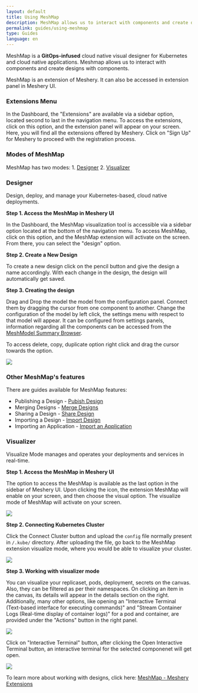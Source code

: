```yaml
---
layout: default
title: Using MeshMap
description: MeshMap allows us to interact with components and create designs with them
permalink: guides/using-meshmap
type: Guides
language: en
---
```


MeshMap is a **GitOps-infused** cloud native visual designer for Kubernetes and cloud native applications. Meshmap allows us to interact with components and create designs with components.

MeshMap is an extension of Meshery. It can also be accessed in extension panel in Meshery UI.


### Extensions Menu 


In the Dashboard, the "Extensions" are available via a sidebar option, located second to last in the navigation menu. To access the extensions, click on this option, and the extension panel will appear on your screen. Here, you will find all the extensions offered by Meshery. Click on "Sign Up" for Meshery to proceed with the registration process.


### Modes of MeshMap


MeshMap has two modes: 1. [Designer](https://layer5.io/cloud-native-management/meshmap/design) 2. [Visualizer](https://layer5.io/cloud-native-management/meshmap/visualize)


### **Designer**

Design, deploy, and manage your Kubernetes-based, cloud native deployments.


**Step 1. Access the MeshMap in Meshery UI**


In the Dashboard, the MeshMap visualization tool is accessible via a sidebar option located at the bottom of the navigation menu. To access MeshMap, click on this option, and the MeshMap extension will activate on the screen. From there, you can select the "design" option.


**Step 2. Create a New Design**


To create a new design click on the pencil button and give the design a name accordingly. With each change in the design, the design will automatically get saved.


**Step 3. Creating the design**


Drag and Drop the model the model from the configuration panel. Connect them by dragging the cursor from one component to another. Change the configuration of the model by left click, the settings menu with respect to that model will appear. It can be configured from settings panels, information regarding all the components can be accessed from the [MeshModel Summary Browser]({{site.baseurl}}/guides/accessing-meshmodel).

To access delete, copy, duplicate option right click and drag the cursor towards the option.

<a href="{{ site.baseurl }}/assets/img/meshmap/meshmap-design-component-option.png"> <img style="border-radius: 0.5%;" style="width:700px;height:auto;" src="{{ site.baseurl }}/assets/img/meshmap/meshmap-design-component-option.png" /> </a>


### Other MeshMap's features


There are guides available for MeshMap features:

- Publishing a Design - <a href="{{site.baseurl}}/extensions/publishing-a-design"> Pubish Design</a>
- Merging Designs - <a href="{{site.baseurl}}/extensions/merging-design"> Merge Designs </a>
- Sharing a Design - <a href="{{site.baseurl}}/extensions/sharing-a-design"> Share Design </a>
- Importing a Design - <a href="{{site.baseurl}}/extensions/importing-a-design"> Import Design </a>
- Importing an Application - <a href="{{site.baseurl}}/extensions/importing-an-application"> Import an Application </a>


### **Visualizer**

Visualize Mode manages and operates your deployments and services in real-time.


**Step 1. Access the MeshMap in Meshery UI**


The option to access the MeshMap is available as the last option in the sidebar of Meshery UI. Upon clicking the icon, the extension MeshMap will enable on your screen, and then choose the visual option. The visualize mode of MeshMap will activate on your screen.


<a href="{{ site.baseurl }}/assets/img/meshmap/meshmap-visual-desktop.png"> <img style="border-radius: 0.5%;" style="width:700px;height:auto;" src="{{ site.baseurl }}/assets/img/meshmap/meshmap-visual-desktop.png" /> </a>


**Step 2. Connecting Kubernetes Cluster**


Click the Connect Cluster button and upload the `config` file normally present in `/.kube/` directory. After uploading the file, go back to the MeshMap extension visualize mode, where you would be able to visualize your cluster.

<a href="{{ site.baseurl }}/assets/img/meshmap/meshmap-visual-screen.png"> <img style="border-radius: 0.5%;" style="width:700px;height:auto;" src="{{ site.baseurl }}/assets/img/meshmap/meshmap-visual-screen.png"/> </a>


**Step 3. Working with visualizer mode**


You can visualize your replicaset, pods, deployment, secrets on the canvas. Also, they can be filtered as per their namespaces. On clicking an item in the canvas, its details will appear in the details section on the right. Additionally, many other options, like opening an "Interactive Terminal (Text-based interface for executing commands)" and "Stream Container Logs (Real-time display of container logs)" for a pod and container, are provided under the "Actions" button in the right panel.

<a href="{{ site.baseurl }}/assets/img/meshmap/meshmap-visual.png"> <img style="border-radius: 0.5%;" style="width:700px;height:auto;" src="{{ site.baseurl }}/assets/img/meshmap/meshmap-visual.png"/> </a>

Click on "Interactive Terminal" button, after clicking the Open Interactive Terminal button, an interactive terminal for the selected componenet will get open. 

<a href="{{ site.baseurl }}/assets/img/meshmap/meshmap-visual-terminal.png"> <img style="border-radius: 0.5%;" style="width:700px;height:auto;" src="{{ site.baseurl }}/assets/img/meshmap/meshmap-visual-terminal.png"/> </a>


To learn more about working with designs, click here: <a href="{{site.baseurl}}/extensions/meshmap"> MeshMap - Meshery Extensions </a>
